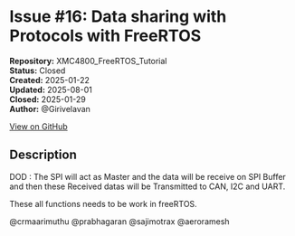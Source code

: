 # Issue #16: Data sharing with Protocols with FreeRTOS

**Repository:** XMC4800_FreeRTOS_Tutorial  
**Status:** Closed  
**Created:** 2025-01-22  
**Updated:** 2025-08-01  
**Closed:** 2025-01-29  
**Author:** @Girivelavan  

[View on GitHub](https://github.com/Simtestlab/XMC4800_FreeRTOS_Tutorial/issues/16)

## Description

DOD : The SPI will act as Master and the data will be receive on SPI Buffer and then these Received datas will be Transmitted to CAN, I2C and UART.

These all functions needs to be work in freeRTOS.



@crmaarimuthu @prabhagaran @sajimotrax @aeroramesh 